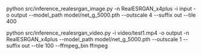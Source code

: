 python src/inference_realesrgan_image.py -n RealESRGAN_x4plus -i input -o output --model_path model/net_g_5000.pth --outscale 4 --suffix out --tile 400


python src/inference_realesrgan_video.py -i video/test1.mp4 -o output -n RealESRGAN_x4plus --model_path model/net_g_5000.pth --outscale 1 --suffix out --tile 100 --ffmpeg_bin ffmpeg